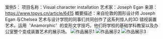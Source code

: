 案例5：
项目名称：Visual character installation
艺术家：Joseph Egan
来源：https://www.topys.cn/article/6415
概要描述：来自伦敦的图形设计师 Joseph Egan 与Chelsea 艺术与设计学院的同事们共同创作了这系列惊人的3D 错视装置艺术，运用〝Anamorphic〞的变形文字技巧，他们将学校的基础学科教室以及办公室整个变成装置艺术的展示场。
![作品展示1](https://user-images.githubusercontent.com/90589652/137622452-c00ac3ea-7be9-43d0-bab0-e09bcb874131.jpg)
![作品展示2](https://user-images.githubusercontent.com/90589652/137622454-51d9761f-dde9-499f-ac5c-54efa499acd7.jpg)
![作品展示3](https://user-images.githubusercontent.com/90589652/137622455-6b7c9035-96cf-4617-af53-5df3456d8e0f.jpg)
